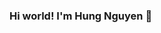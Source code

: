 ### Hi world! I'm Hung Nguyen 👋

<!--
**hungnguyen7/hungnguyen7** is a ✨ _special_ ✨ repository because its `README.md` (this file) appears on your GitHub profile.

- 🌱 I’m currently learning Computer Science
-->
